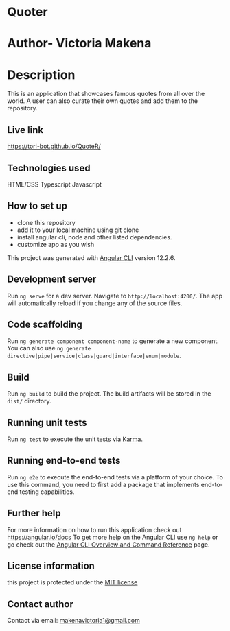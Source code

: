 # Quoter

# Author- Victoria Makena

# Description
This is an application that showcases famous quotes from all over the world. A user can also curate their own quotes and add them to the repository.

## Live link
https://tori-bot.github.io/QuoteR/

## Technologies used
HTML/CSS
Typescript
Javascript

## How to set up
* clone this repository
* add it to your local machine using git clone <repo address>
* install angular cli, node and other listed dependencies.
* customize app as you wish

This project was generated with [Angular CLI](https://github.com/angular/angular-cli) version 12.2.6.

## Development server

Run `ng serve` for a dev server. Navigate to `http://localhost:4200/`. The app will automatically reload if you change any of the source files.

## Code scaffolding

Run `ng generate component component-name` to generate a new component. You can also use `ng generate directive|pipe|service|class|guard|interface|enum|module`.

## Build

Run `ng build` to build the project. The build artifacts will be stored in the `dist/` directory.

## Running unit tests

Run `ng test` to execute the unit tests via [Karma](https://karma-runner.github.io).

## Running end-to-end tests

Run `ng e2e` to execute the end-to-end tests via a platform of your choice. To use this command, you need to first add a package that implements end-to-end testing capabilities.

## Further help
For more information on how to run this application check out https://angular.io/docs
To get more help on the Angular CLI use `ng help` or go check out the [Angular CLI Overview and Command Reference](https://angular.io/cli) page.

## License information
this project is protected under the [MIT license](license)

## Contact author
Contact via email: makenavictoria1@gmail.com



